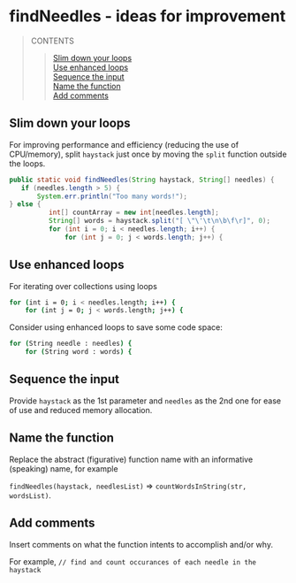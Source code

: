 # findNeedles - ideas for improvement
>CONTENTS
>>[Slim down your loops](#slim-down-your-loops)<br>
>>[Use enhanced loops](#use-enhanced-loops)<br>
>>[Sequence the input](#sequence-the-input)<br>
>>[Name the function](#name-the-function)<br>
>>[Add comments](#add-comments)<br>

## Slim down your loops

For improving performance and efficiency (reducing the use of CPU/memory), split `haystack` just once by moving the `split` function outside the loops.

```java
public static void findNeedles(String haystack, String[] needles) {
   if (needles.length > 5) {
       System.err.println("Too many words!");
} else {
          int[] countArray = new int[needles.length];
          String[] words = haystack.split("[ \"\'\t\n\b\f\r]", 0);
          for (int i = 0; i < needles.length; i++) {
              for (int j = 0; j < words.length; j++) {
```

## Use enhanced loops

For iterating over collections using loops

```bash
for (int i = 0; i < needles.length; i++) {
    for (int j = 0; j < words.length; j++) {
```

Consider using enhanced loops to save some code space:
 
```bash
for (String needle : needles) {
    for (String word : words) {
```

## Sequence the input

Provide `haystack` as the 1st parameter and `needles` as the 2nd one for ease of use and reduced memory allocation.

## Name the function

Replace the abstract (figurative) function name with an informative (speaking) name, for example

`findNeedles(haystack, needlesList)` => `countWordsInString(str, wordsList)`.

## Add comments

 Insert comments on what the function intents to accomplish and/or why.
 
 For example, `// find and count occurances of each needle in the haystack`
 
